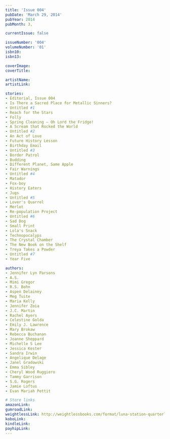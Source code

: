 ```yaml
---
title: 'Issue 004'
pubDate: 'March 29, 2014'
pubYear: 2014
pubMonth: 3,

currentIssue: false

issueNumber: '004'
volumeNumber: '01'
isbn10: 
isbn13: 

coverImage: 
coverTitle: 

artistName: 
artistLink: 

stories:
- Editorial, Issue 004
- Is There a Sacred Place for Metallic Sinners?
- Untitled #1
- Reach for the Stars
- Folly
- Spring Cleaning – Oh Lord the Fridge!
- A Scream that Rocked the World
- Untitled #2
- An Act of Love
- Future History Lesson
- Birthday Email
- Untitled #3
- Border Patrol
- Budding
- Different Planet, Same Apple
- Fair Warnings
- Untitled #4
- Matador
- Fox-boy
- History Eaters
- Jugs
- Untitled #5
- Lover's Quarrel
- Merlot
- Re-population Project
- Untitled #6
- Sad Dog
- Small Print
- Lola's Snack
- Technopocalyps
- The Crystal Chamber
- The New Book on the Shelf
- Treya Takes a Powder
- Untitled #7
- Year Five

authors:
- Jennifer Lyn Parsons
- A.S.
- Mimi Gregor
- R.S. Bohn
- Aspen Delainey
- Meg Tuite
- Maria Kelly
- Jennifer Zoia
- J.C. Martin
- Rachel Ayers
- Celestine Golda
- Emily J. Lawrence
- Mary Brokaw
- Rebecca Buchanan
- Joanne Sheppard
- Michelle S Lee
- Jessica Kester
- Sandra Irwin
- Angelique Delage
- Janel Gradowski
- Emma Sibley
- Cheryl Wood Ruggiero
- Tammy Garrison
- S.G. Rogers
- Jamie Loftus
- Evan Mariah Pettit

# Store links
amazonLink: 
gumroadLink: 
weightlessLink: http://weightlessbooks.com/format/luna-station-quarterly-issue-4/
koboLink: 
kindleLink: 
payhipLink: 
---
```


